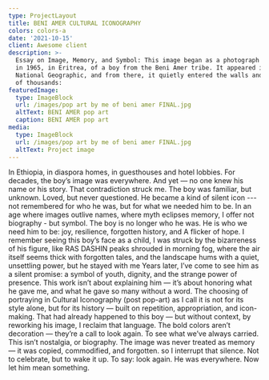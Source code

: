 ```yaml
---
type: ProjectLayout
title: BENI AMER CULTURAL ICONOGRAPHY
colors: colors-a
date: '2021-10-15'
client: Awesome client
description: >-
  Essay on Image, Memory, and Symbol: This image began as a photograph — taken
  in 1965, in Eritrea, of a boy from the Beni Amer tribe. It appeared in
  National Geographic, and from there, it quietly entered the walls and memories
  of thousands:
featuredImage:
  type: ImageBlock
  url: /images/pop art by me of beni amer FINAL.jpg
  altText: BENI AMER pop art
  caption: BENI AMER pop art
media:
  type: ImageBlock
  url: /images/pop art by me of beni amer FINAL.jpg
  altText: Project image
---
```

In Ethiopia, in diaspora homes, in guesthouses and hotel lobbies. For decades, the boy’s image was everywhere. And yet — no one knew his name or his story. That contradiction struck me. The boy was familiar, but unknown. Loved, but never questioned. He became a kind of silent icon --- not remembered for who he was, but for what we needed him to be. In an age where images outlive names, where myth eclipses memory, I offer not biography - but symbol. The boy is no longer who he was. He is who we need him to be: joy, resilience, forgotten history, and A flicker of hope. I remember seeing this boy’s face as a child, I was struck by the bizarreness of his figure, like RAS DASHIN peaks shrouded in morning fog, where the air itself seems thick with forgotten tales, and the landscape hums with a quiet,  unsettling power, but he stayed with me Years later, I’ve come to see him as a silent promise: a symbol of youth, dignity, and the strange power of presence. This work isn’t about explaining him — it’s about honoring what he gave me, and what he gave so many without a word. The choosing of
portraying in Cultural Iconography (post pop-art) as I call it is not for its style alone, but for its history — built on repetition, appropriation, and
icon-making. That had already happened to this boy — but without context, by reworking his image, I reclaim that language. The bold colors aren’t decoration — they’re a call to look again. To see what we’ve always carried. This isn’t nostalgia, or biography. The image was never treated as memory — it was copied, commodified, and forgotten. so I interrupt that silence. Not to celebrate, but to wake it up. To say: look again. He was everywhere. Now let him mean something.
